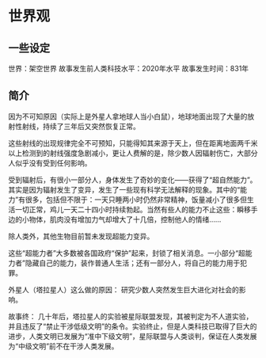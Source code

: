 # 世界观

## 一些设定
世界：架空世界
故事发生前人类科技水平：2020年水平
故事发生时间：831年

## 简介
因为不可知原因（实际上是外星人拿地球人当小白鼠），地球地面出现了大量的放射性射线，持续了三年后又突然恢复正常。

这些射线的出现规律完全不可预知，只能得知其来源于天上，但在距离地面两千米以上检测到的射线强度急剧减小，更让人费解的是，除少数人因辐射伤亡，大部分人似乎没有受到任何影响。

受到辐射后，有很小一部分人，身体发生了奇妙的变化——获得了“超自然能力”。其实是因为辐射发生了变异，发生了一些现有科学无法解释的现象。其中的“能力”有很多，包括但不限于：一天只睡两小时仍然非常精神，饭量减小了很多但生活一切正常，鸡儿一天二十四小时持续勃起。当然有些人的能力不止这些：瞬移手边的小物体，肌肉没有增加力气却增大了十几倍，控制他人的情绪……

除人类外，其他生物目前暂未发现超能力变异。

这些“超能力者”大多数被各国政府“保护”起来，封锁了相关消息。一小部分“超能力者”隐藏自己的能力，装作普通人生活；还有一部分人，将自己的能力用于犯罪。

外星人（塔拉星人）这么做的原因：
研究少数人突然发生巨大进化对社会的影响。

故事终：
几十年后，塔拉星人的实验被星际联盟发现，其被判定为不人道实验，并且违反了“禁止干涉低级文明”的条令。实验终止，但是人类科技已取得了巨大的进步，人类文明已发展为“准中下级文明”，星际联盟与人类谈判，保证在人类发展为“中级文明”前不在干涉人类发展。
